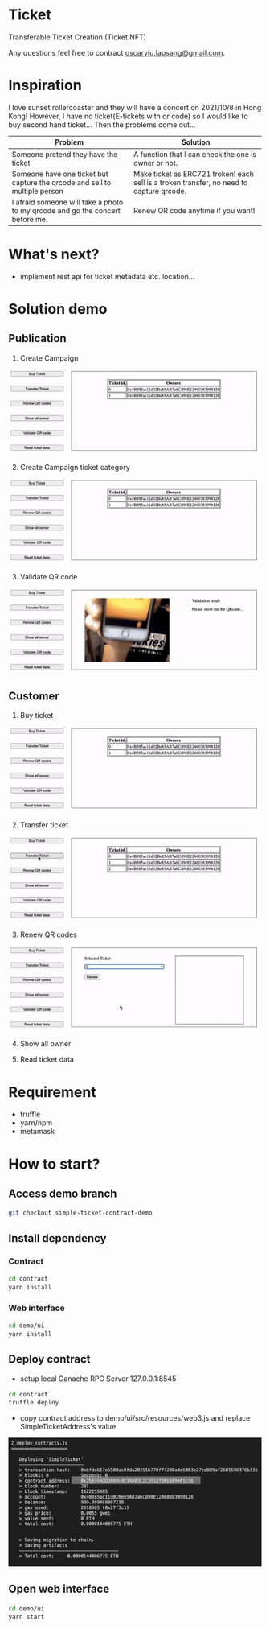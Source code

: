 # Ticket
Transferable Ticket Creation (Ticket NFT)

Any questions feel free to contract oscaryiu.lapsang@gmail.com.

# Inspiration
I love sunset rollercoaster and they will have a concert on 2021/10/8 in Hong Kong! However, I have no ticket(E-tickets with qr code) so I would like to buy second hand ticket... Then the problems come out...

| Problem  | Solution |
| ------------- | ------------- |
| Someone pretend they have the ticket  | A function that I can check the one is owner or not.  |
| Someone have one ticket but capture the qrcode and sell to multiple person  | Make ticket as ERC721 troken! each sell is a troken transfer, no need to capture qrcode.  |
|  I afraid someone will take a photo to my qrcode and go the concert before me. | Renew QR code anytime if you want! |

# What's next?
- implement rest api for ticket metadata etc. location...

# Solution demo
## Publication
1. Create Campaign 

![Buy Ticket](https://github.com/15077693d/Ticket/blob/simple-ticket-contract-demo/documents/buy_ticket.gif)

2. Create Campaign ticket category

![Buy Ticket](https://github.com/15077693d/Ticket/blob/simple-ticket-contract-demo/documents/buy_ticket.gif)

3. Validate QR code

![correct_result](https://github.com/15077693d/Ticket/blob/simple-ticket-contract-demo/documents/correct_result.gif)
## Customer
1. Buy ticket  

![Buy Ticket](https://github.com/15077693d/Ticket/blob/simple-ticket-contract-demo/documents/buy_ticket.gif)

2. Transfer ticket

![transfer_ticket](https://github.com/15077693d/Ticket/blob/simple-ticket-contract-demo/documents/transfer_ticket.gif)

3. Renew QR codes

![renew_qrcode](https://github.com/15077693d/Ticket/blob/simple-ticket-contract-demo/documents/renew_qrcode.gif)

4. Show all owner 

5. Read ticket data

# Requirement
- truffle
- yarn/npm
- metamask

# How to start?

## Access demo branch
```bash
git checkout simple-ticket-contract-demo
```

## Install dependency
### Contract
```bash
cd contract
yarn install
```
### Web interface
```bash
cd demo/ui
yarn install
```

## Deploy contract
- setup local Ganache RPC Server 127.0.0.1:8545
```bash
cd contract
truffle deploy
```
- copy contract address to demo/ui/src/resources/web3.js and replace SimpleTicketAddress's value

![deploy_contract](https://github.com/15077693d/Ticket/blob/simple-ticket-contract-demo/documents/deploy_contract.png)

## Open web interface
```bash
cd demo/ui
yarn start
```
